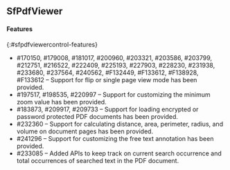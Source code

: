 ## SfPdfViewer

#### Features
{:#sfpdfviewercontrol-features}

* \#170150, \#179008, \#181017, \#200960, \#203321, \#203586, \#203799, \#212751, \#216522, \#222409, \#225193, \#227903, \#228230, \#231938, \#233680, \#237564, \#240562, \#F132449, \#F133612, \#F138928, \#F133612 – Support for flip or single page view mode has been provided.
* \#197517, \#198535, \#220997 – Support for customizing the minimum zoom value has been provided.
* \#183873, \#209917, \#209733 – Support for loading encrypted or password protected PDF documents has been provided.
* \#232360 – Support for calculating distance, area, perimeter, radius, and volume on document pages has been provided.
* \#241296 – Support for customizing the free text annotation has been provided.
* \#233085 – Added APIs to keep track on current search occurrence and total occurrences of searched text in the PDF document.
